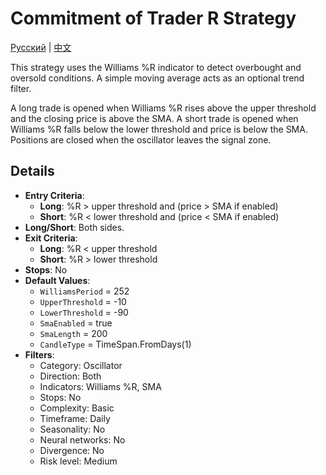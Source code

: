 # Commitment of Trader R Strategy
[Русский](README_ru.md) | [中文](README_cn.md)

This strategy uses the Williams %R indicator to detect overbought and oversold conditions. A simple moving average acts as an optional trend filter.

A long trade is opened when Williams %R rises above the upper threshold and the closing price is above the SMA. A short trade is opened when Williams %R falls below the lower threshold and price is below the SMA. Positions are closed when the oscillator leaves the signal zone.

## Details
- **Entry Criteria**:
  - **Long**: %R > upper threshold and (price > SMA if enabled)
  - **Short**: %R < lower threshold and (price < SMA if enabled)
- **Long/Short**: Both sides.
- **Exit Criteria**:
  - **Long**: %R < upper threshold
  - **Short**: %R > lower threshold
- **Stops**: No
- **Default Values**:
  - `WilliamsPeriod` = 252
  - `UpperThreshold` = -10
  - `LowerThreshold` = -90
  - `SmaEnabled` = true
  - `SmaLength` = 200
  - `CandleType` = TimeSpan.FromDays(1)
- **Filters**:
  - Category: Oscillator
  - Direction: Both
  - Indicators: Williams %R, SMA
  - Stops: No
  - Complexity: Basic
  - Timeframe: Daily
  - Seasonality: No
  - Neural networks: No
  - Divergence: No
  - Risk level: Medium

